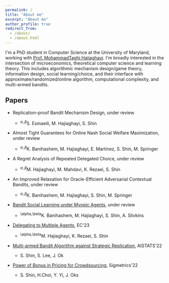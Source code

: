```yaml
---
permalink: /
title: "About me"
excerpt: "About me"
author_profile: true
redirect_from: 
  - /about/
  - /about.html
---
```


I'm a PhD student in Computer Science at the University of Maryland, working with [Prof. MohammadTaghi Hajiaghayi](http://www.cs.umd.edu/~hajiagha/).
I'm broadly interested in the intersection of microeconomics, theoretical computer science and learning theory.
This includes algorithmic mechanism design/game theory, information design, social learning/choice, and their interface with approximate/randomized/online algorithm, computational complexity, and multi-armed bandits.

## Papers
* Replication-proof Bandit Mechanism Design, under review
	* <sup>$\alpha,\beta$</sup>S. Esmaeili, M. Hajiaghayi, S. Shin

* Almost Tight Guarantees for Online Nash Social Welfare Maximization, under review
	* <sup>$\alpha,\beta$</sup>K. Banihashem, M. Hajiaghayi, E. Martinez, S. Shin, M. Springer

* A Regret Analysis of Repeated Delegated Choice, under review
	* <sup>$\alpha,\beta$</sup>M. Hajiaghayi, M. Mahdavi, K. Rezaei, S. Shin
	

* An Improved Relaxation for Oracle-Efficient Adversarial Contextual Bandits, under review
	* <sup>$\alpha,\beta$</sup>K. Banihashem, M. Hajiaghayi, S. Shin, M. Springer

* [Bandit Social Learning under Myopic Agents](https://arxiv.org/abs/2302.07425), under review
	* <sup>\alpha,\beta</sup>K. Banihashem, M. Hajiaghayi, S. Shin, A. Slivkins

* [Delegating to Multiple Agents](https://arxiv.org/abs/2305.03203), EC'23
	* <sup>\alpha,\beta</sup>M. Hajiaghayi, K. Rezaei, S. Shin

* [Multi-armed Bandit Algorithm against Strategic Replication](https://proceedings.mlr.press/v151/shin22a.html), AISTATS'22
	* S. Shin, S. Lee, J. Ok

* [Power of Bonus in Pricing for Crowdsourcing](https://yung-web.github.io/home/Publication/Conference/PowerofBonus_Sigmetrics_2022.pdf), Sigmetrics'22
	* S. Shin, H.Choi, Y. Yi, J. Oks
